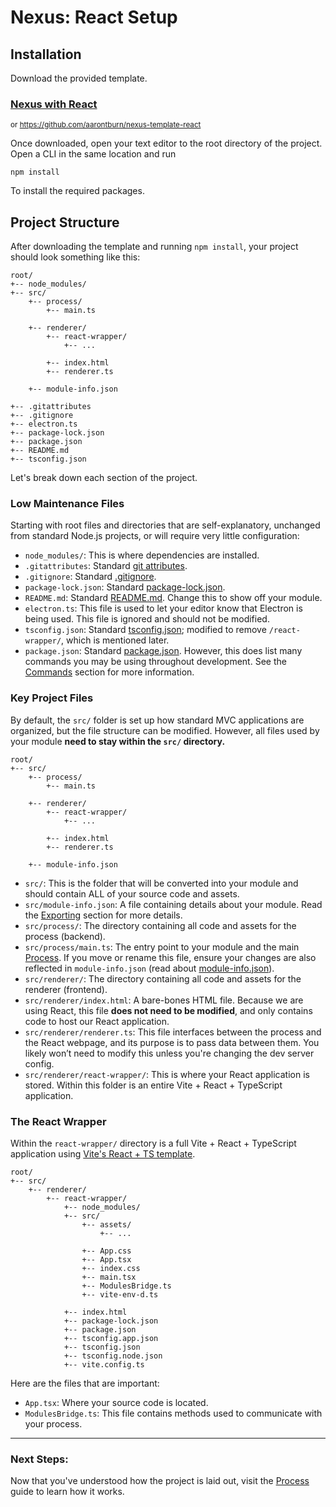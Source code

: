# Nexus: React Setup

## Installation

Download the provided template.

### [Nexus with React](https://github.com/aarontburn/nexus-template-react) 
<sup>or https://github.com/aarontburn/nexus-template-react</sup>

Once downloaded, open your text editor to the root directory of the project. Open a CLI in the same location and run

```
npm install
```
To install the required packages.

## Project Structure
After downloading the template and running `npm install`, your project should look something like this:

```
root/
+-- node_modules/
+-- src/
    +-- process/
        +-- main.ts

    +-- renderer/
        +-- react-wrapper/
            +-- ...

        +-- index.html
        +-- renderer.ts

    +-- module-info.json

+-- .gitattributes
+-- .gitignore
+-- electron.ts
+-- package-lock.json
+-- package.json
+-- README.md
+-- tsconfig.json
```
Let's break down each section of the project.


### Low Maintenance Files
Starting with root files and directories that are self-explanatory, unchanged from standard Node.js projects, or will require very little configuration:

- `node_modules/`: This is where dependencies are installed.
- `.gitattributes`: Standard [git attributes](https://git-scm.com/docs/gitattributes).
- `.gitignore`: Standard [.gitignore](https://git-scm.com/docs/gitignore).
- `package-lock.json`: Standard [package-lock.json](https://docs.npmjs.com/cli/v9/configuring-npm/package-lock-json).
- `README.md`: Standard [README.md](https://docs.github.com/en/repositories/.managing-your-repositorys-settings-and-features/customizing-your-repository/about-readmes). Change this to show off your module.
- `electron.ts`: This file is used to let your editor know that Electron is being used. This file is ignored and should not be modified.   
- `tsconfig.json`: Standard [tsconfig.json](https://www.typescriptlang.org/tsconfig/); modified to remove `/react-wrapper/`, which is mentioned later.
- `package.json`: Standard [package.json](https://docs.npmjs.com/cli/v9/configuring-npm/package-json). However, this does list many commands you may be using throughout development. See the [Commands](./3%20ReactCommands.md) section for more information.

### Key Project Files
By default, the `src/` folder is set up how standard MVC applications are organized, but the file structure can be modified. However, all files used by your module **need to stay within the `src/` directory.**

```
root/
+-- src/
    +-- process/
        +-- main.ts

    +-- renderer/
        +-- react-wrapper/
            +-- ...

        +-- index.html
        +-- renderer.ts

    +-- module-info.json
```
- `src/`: This is the folder that will be converted into your module and should contain ALL of your source code and assets.
- `src/module-info.json`: A file containing details about your module. Read the [Exporting](../ConfigurationAndExport.md) section for more details.
- `src/process/`: The directory containing all code and assets for the process (backend).
- `src/process/main.ts`: The entry point to your module and the main [Process](../ProcessOverview.md). If you move or rename this file, ensure your changes are also reflected in `module-info.json` (read about [module-info.json](../../../api/module-info.json.md)).  
- `src/renderer/`: The directory containing all code and assets for the renderer (frontend).
- `src/renderer/index.html`: A bare-bones HTML file. Because we are using React, this file **does not need to be modified**, and only contains code to host our React application. 
- `src/renderer/renderer.ts`: This file interfaces between the process and the React webpage, and its purpose is to pass data between them. You likely won’t need to modify this unless you're changing the dev server config.
- `src/renderer/react-wrapper/`: This is where your React application is stored. Within this folder is an entire Vite + React + TypeScript application.

### The React Wrapper
Within the `react-wrapper/` directory is a full Vite + React + TypeScript application using [Vite's React + TS template](https://github.com/vitejs/vite/tree/main/packages/create-vite/template-react-ts).

```
root/
+-- src/
    +-- renderer/
        +-- react-wrapper/
            +-- node_modules/
            +-- src/
                +-- assets/
                    +-- ...

                +-- App.css
                +-- App.tsx
                +-- index.css
                +-- main.tsx
                +-- ModulesBridge.ts
                +-- vite-env-d.ts

            +-- index.html
            +-- package-lock.json
            +-- package.json
            +-- tsconfig.app.json
            +-- tsconfig.json
            +-- tsconfig.node.json
            +-- vite.config.ts
```

Here are the files that are important:
- `App.tsx`: Where your source code is located.
- `ModulesBridge.ts`: This file contains methods used to communicate with your process.

---
### Next Steps:
Now that you've understood how the project is laid out, visit the [Process](../ProcessOverview.md) guide to learn how it works.
